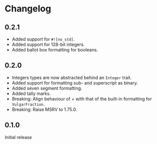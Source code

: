 # Changelog
## 0.2.1
* Added support for `#![no_std]`.
* Added support for 128-bit integers.
* Added ballot box formatting for booleans.

## 0.2.0
* Integers types are now abstracted behind an `Integer` trait.
* Added support for formatting sub- and superscript as binary.
* Added seven segment formatting.
* Added tally marks.
* Breaking: Align behaviour of + with that of the built-in formatting for `VulgarFraction`.
* Breaking: Raise MSRV to 1.75.0.

## 0.1.0
Initial release
